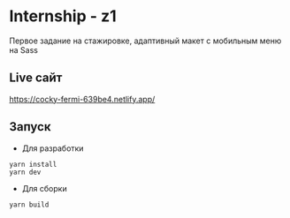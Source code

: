 # Internship - z1

Первое задание на стажировке, адаптивный макет с мобильным меню на Sass

## Live сайт

https://cocky-fermi-639be4.netlify.app/

## Запуск

- Для разработки

```
yarn install
yarn dev
```

- Для сборки

```
yarn build
```
